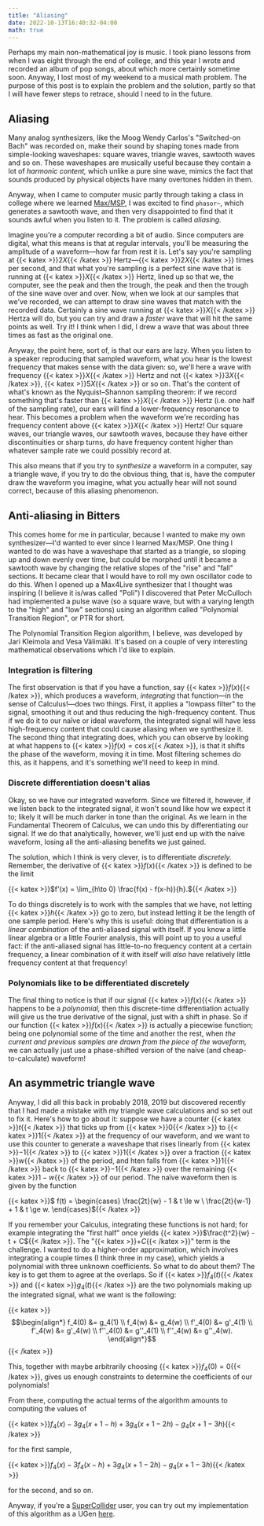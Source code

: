 ```yaml
---
title: "Aliasing"
date: 2022-10-13T16:40:32-04:00
math: true
---
```

Perhaps my main non-mathematical joy is music.
I took piano lessons from when I was eight through the end of college,
and this year I wrote and recorded an album of pop songs,
about which more certainly sometime soon.
Anyway, I lost most of my weekend to a musical math problem.
The purpose of this post is to explain the problem and the solution,
partly so that I will have fewer steps to retrace,
should I need to in the future.

## Aliasing

Many analog synthesizers,
like the Moog Wendy Carlos's "Switched-on Bach" was recorded on,
make their sound by shaping tones made from
simple-looking waveshapes:
square waves, triangle waves, sawtooth waves and so on.
These waveshapes are musically useful because they contain
a lot of *harmonic content,*
which unlike a pure sine wave,
mimics the fact that sounds produced by physical objects
have many overtones hidden in them.

Anyway, when I came to computer music
partly through taking a class in college where we learned [Max/MSP](https://cycling74.com),
I was excited to find `phasor~`, which generates a sawtooth wave,
and then very disappointed to find that it sounds awful when you listen to it.
The problem is called *aliasing.*

Imagine you're a computer recording a bit of audio.
Since computers are digital, 
what this means is that at regular intervals,
you'll be measuring the amplitude of a waveform—how far from rest it is.
Let's say you're sampling at {{< katex >}}$2X${{< /katex >}} Hertz—{{< katex >}}$2X${{< /katex >}} times per second,
and that what you're sampling is a perfect sine wave
that is running at {{< katex >}}$X${{< /katex >}} Hertz,
lined up so that we, the computer,
see the peak and then the trough,
the peak and then the trough of the sine wave over and over.
Now, when we look at our samples that we've recorded,
we can attempt to draw sine waves that match with the recorded data.
Certainly a sine wave running at {{< katex >}}$X${{< /katex >}} Hertza will do,
but you can try and draw a *faster* wave that will hit the same points as well.
Try it! I think when I did, I drew a wave that was about three times as fast as the original one.

Anyway, the point here, sort of, is that our ears are lazy.
When you listen to a speaker reproducing that sampled waveform,
what you hear is the lowest frequency that makes sense with the data given:
so, we'll here a wave with frequency {{< katex >}}$X${{< /katex >}} Hertz and not {{< katex >}}$3X${{< /katex >}}, {{< katex >}}$5X${{< /katex >}} or so on.
That's the content of what's known as the Nyquist–Shannon sampling theorem:
if we record something that's faster than {{< katex >}}$X${{< /katex >}} Hertz (i.e. one half of the sampling rate),
our ears will find a lower-frequency resonance to hear.
This becomes a problem when the waveform we're recording has frequency content
above {{< katex >}}$X${{< /katex >}} Hertz!
Our square waves, our triangle waves, our sawtooth waves,
because they have either discontinuities or sharp turns,
*do* have frequency content higher than whatever sample rate we could possibly record at.

This also means that if you try to *synthesize* a waveform in a computer,
say a triangle wave,
if you try to do the obvious thing, that is, have the computer draw the waveform you imagine,
what you actually hear will not sound correct, because of this aliasing phenomenon.

## Anti-aliasing in Bitters

This comes home for me in particular,
because I wanted to make my own synthesizer—I'd wanted to ever since I learned Max/MSP.
One thing I wanted to do was have a waveshape that started as a triangle,
so sloping up and down evenly over time,
but could be morphed until it became a sawtooth wave
by changing the relative slopes of the "rise" and "fall" sections.
It became clear that I would have to roll my own oscillator code to do this.
When I opened up a Max4Live synthesizer that I thought was inspiring
(I believe it is/was called "Poli")
I discovered that Peter McCulloch had implemented
a pulse wave (so a square wave, but with a varying length to the "high" and "low" sections)
using an algorithm called "Polynomial Transition Region", or PTR for short.

The Polynomial Transition Region algorithm, I believe, was developed by
Jari Kleimola and Vesa Välimäki.
It's based on a couple of very interesting mathematical observations
which I'd like to explain.

### Integration is filtering

The first observation is that if you have a function, say {{< katex >}}$f(x)${{< /katex >}},
which produces a waveform,
*integrating* that function—in the sense of Calculus!—does two things.
First, it applies a "lowpass filter" to the signal,
smoothing it out and thus reducing the high-frequency content.
Thus if we do it to our naîve or ideal waveform,
the integrated signal will have less high-frequency content that could cause aliasing
when we synthesize it.
The second thing that integrating does,
which you can observe by looking at what happens to {{< katex >}}$f(x) = \cos x${{< /katex >}},
is that it shifts the phase of the waveform, moving it in time.
Most filtering schemes do this, as it happens,
and it's something we'll need to keep in mind.

### Discrete differentiation doesn't alias

Okay, so we have our integrated waveform.
Since we filtered it, however,
if we listen back to the integrated signal,
it won't sound like how we expect it to;
likely it will be much darker in tone than the original.
As we learn in the Fundamental Theorem of Calculus,
we can undo this by differentiating our signal.
If we do that analytically, however,
we'll just end up with the naïve waveform,
losing all the anti-aliasing benefits we just gained.

The solution, which I think is very clever,
is to differentiate *discretely.*
Remember, the derivative of {{< katex >}}$f(x)${{< /katex >}} is defined to be the limit

{{< katex >}}$f'(x) = \lim_{h\to 0} \frac{f(x) - f(x-h)}{h}.${{< /katex >}}

To do things discretely is to work with the samples that we have,
not letting {{< katex >}}$h${{< /katex >}} go to zero, but instead letting it be the length of one sample period.
Here's why this is useful:
doing that differentiation is a *linear combination* of the anti-aliased signal with itself.
If you know a little linear algebra or a little Fourier analysis,
this will point up to you a useful fact:
if the anti-aliased signal has little-to-no frequency content at a certain frequency,
a linear combination of it with itself will 
*also* have relatively little frequency content at that frequency!

### Polynomials like to be differentiated discretely

The final thing to notice is that if our signal {{< katex >}}$f(x)${{< /katex >}} happens to be a *polynomial,*
then this discrete-time differentiation actually will give us the true derivative of the signal,
just with a shift in phase.
So if our function {{< katex >}}$f(x)${{< /katex >}} is actually a piecewise function;
being one polynomial some of the time and another the rest,
when *the current and previous samples are drawn from the piece of the waveform,*
we can actually just use a phase-shifted version of the naïve (and cheap-to-calculate) waveform!

## An asymmetric triangle wave

Anyway, I did all this back in probably 2018, 2019
but discovered recently that I had made a mistake with my triangle wave calculations
and so set out to fix it.
Here's how to go about it:
suppose we have a counter {{< katex >}}$t${{< /katex >}} that ticks up from {{< katex >}}$0${{< /katex >}} to {{< katex >}}$1${{< /katex >}} at the frequency of our waveform,
and we want to use this counter to generate a waveshape
that rises linearly from {{< katex >}}$-1${{< /katex >}} to {{< katex >}}$1${{< /katex >}} over a fraction {{< katex >}}$w${{< /katex >}} of the period,
and hten falls from {{< katex >}}$1${{< /katex >}} back to {{< katex >}}$-1${{< /katex >}} over the remaining {{< katex >}}$1-w${{< /katex >}} of our period.
The naïve waveform then is given by the function

{{< katex >}}$ f(t) = \begin{cases} \frac{2t}{w} - 1 & t \le w \\ \frac{2t}{w-1} + 1 & t \ge w. \end{cases}${{< /katex >}}

If you remember your Calculus, integrating these functions is not hard;
for example integrating the "first half" once yields {{< katex >}}$\frac{t^2}{w} - t + C${{< /katex >}}.
The "{{< katex >}}$+C${{< /katex >}}" term is the challenge.
I wanted to do a higher-order approximation,
which involves integrating a couple times (I think three in my case),
which yields a polynomial with three unknown coefficients.
So what to do about them?
The key is to get them to agree at the overlaps.
So if {{< katex >}}$f_4(t)${{< /katex >}} and {{< katex >}}$g_4(t)${{< /katex >}} are the two polynomials making up the integrated signal,
what we want is the following:

{{< katex >}}$$\begin{align*}
f_4(0) &= g_4(1) \\
f_4(w) &= g_4(w) \\
f'_4(0) &= g'_4(1) \\
f'_4(w) &= g'_4(w) \\
f''_4(0) &= g''_4(1) \\
f''_4(w) &= g''_4(w).
\end{align*}$${{< /katex >}}

This, together with maybe arbitrarily choosing {{< katex >}}$f_4(0) = 0${{< /katex >}},
gives us enough constraints to determine the coefficients of our polynomials!

From there, computing the actual terms of the algorithm amounts to computing the values of

{{< katex >}}$f_4(x) - 3g_4(x+1-h) + 3g_4(x+1-2h) - g_4(x+1-3h)${{< /katex >}}

for the first sample,

{{< katex >}}$f_4(x) - 3f_4(x-h) + 3g_4(x+1-2h) - g_4(x+1-3h)${{< /katex >}}

for the second, and so on.

Anyway, if you're a [SuperCollider](https://supercollider.github.io) user,
you can try out my implementation of this algorithm as a UGen [here](https://github.com/ryleelyman/triangleptr/releases/tag/v0.2).

